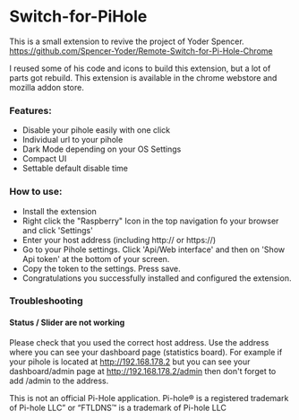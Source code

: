 # Switch-for-PiHole

This is a small extension to revive the project of Yoder Spencer.
https://github.com/Spencer-Yoder/Remote-Switch-for-Pi-Hole-Chrome	

I reused some of his code and icons to build this extension, but a lot of parts got rebuild.
This extension is available in the chrome webstore and mozilla addon store.

### Features:
- Disable your pihole easily with one click
- Individual url to your pihole
- Dark Mode depending on your OS Settings
- Compact UI
- Settable default disable time

### How to use:

- Install the extension
- Right click the "Raspberry" Icon in the top navigation fo your browser and click 'Settings'
- Enter your host address (including http:// or https://)
- Go to your Pihole settings. Click 'Api/Web interface' and then on 'Show Api token' at the bottom of your screen.
- Copy the token to the settings. Press save.
- Congratulations you successfully installed and configured the extension.


### Troubleshooting

#### Status / Slider are not working
Please check that you used the correct host address. Use the address where you can see your dashboard page (statistics board).
For example if your pihole is located at http://192.168.178.2 but you can see your dashboard/admin page at http://192.168.178.2/admin then don't forget to add /admin to the address.


This is not an official Pi-Hole application.
Pi-hole® is a registered trademark of Pi-hole LLC” or “FTLDNS™ is a trademark of Pi-hole LLC
